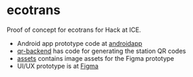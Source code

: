 # ecotrans
Proof of concept for ecotrans for Hack at ICE.

- Android app prototype code at [androidapp](/androidapp/)
- [qr-backend](/qr-backend/) has code for generating the station QR codes
- [assets](/assets/) contains image assets for the Figma prototype
- UI/UX prototype is at [Figma](https://www.figma.com/proto/9s91VBC0LOniTvsCaYtmTJ/Prototype?node-id=0%3A1)
